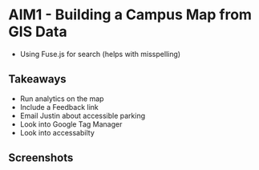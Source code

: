 # AIM1 - Building a Campus Map from GIS Data
- Using Fuse.js for search (helps with misspelling) 

## Takeaways 
- Run analytics on the map
- Include a Feedback link 
- Email Justin about accessible parking
- Look into Google Tag Manager
- Look into accessabilty

## Screenshots
